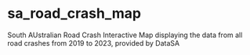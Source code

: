 # sa_road_crash_map
South AUstralian Road Crash Interactive Map displaying the data from all road crashes from 2019 to 2023, provided by DataSA
